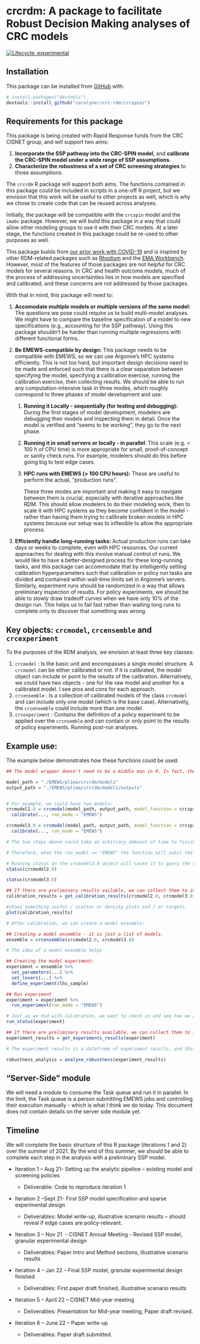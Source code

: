 
<!-- README.md is generated from README.Rmd. Please edit that file -->

# crcrdm: A package to facilitate Robust Decision Making analyses of CRC models

<!-- badges: start -->

[![Lifecycle:
experimental](https://img.shields.io/badge/lifecycle-experimental-orange.svg)](https://www.tidyverse.org/lifecycle/#experimental)

<!-- badges: end -->

## Installation

This package can be installed from [GitHub](https://github.com/) with:

``` r
# install.packages("devtools")
devtools::install_github("carolyner/crc-rdm/crcspin/")
```

## Requirements for this package

This package is being created with Rapid Response funds from the CRC
CISNET group, and will support two aims:

1.  **Incorporate the SSP pathway into the CRC-SPIN model**, and
    **calibrate the CRC-SPIN model under a wide range of SSP
    assumptions.**
2.  **Characterize the robustness of a set of CRC screening strategies**
    to those assumptions.

The `crcrdm` R package will support both aims. The functions contained
in this package could be included in scripts in a one-off R project, but
we envision that this work will be useful to other projects as well,
which is why we chose to create code that can be reused across analyses.

Initially, the package will be compatible with the `crcspin` model and
the `imabc` package. However, we will build this package in a way that
could allow other modeling groups to use it with their CRC models. At a
later stage, the functions created in this package could be re-used to
other purposes as well.

This package builds from [our prior work with
COVID-19](https://github.com/RANDCorporation/covid-19-reopening-california)
and is inspired by other RDM-related packages such as
[Rhodium](https://github.com/Project-Platypus/Rhodium) and the [EMA
Workbench](https://emaworkbench.readthedocs.io/en/latest/overview.html).
However, most of the features of those packages are not helpful for CRC
models for several reasons. In CRC and health outcome models, much of
the process of addressing uncertainties lies in how models are specified
and calibrated, and these concerns are not addressed by those packages.

With that in mind, this package will need to:

1.  **Accomodate multiple models or multiple versions of the same
    model:** The questions we pose could require us to build multi-model
    analyses. We might have to compare the baseline specification of a
    model to new specifications (e.g., accounting for the SSP pathway).
    Using this package shouldn’t be harder than running multiple
    regressions with different functional forms.

2.  **Be EMEWS-compatible by design:** This package needs to be
    compatible with EMEWS, so we can use Argonne’s HPC systems
    efficiently. This is not too hard, but important design decisions
    need to be made and enforced such that there is a clear separation
    between specifying the model, specifying a calibration exercise,
    running the calibration exercise, then collecting results. We should
    be able to run any computation-intensive task in three modes, which
    roughly correspond to three phases of model development and use:

    1.  **Running it Locally - sequentially (for testing and
        debugging):** During the first stages of model development,
        modelers are debugging their models and inspecting them in
        detail. Once the model is verified and “seems to be working”,
        they go to the next phase.

    2.  **Running it in small servers or locally - in parallel**: This
        scale (e.g. &lt; 100 h of CPU time) is more appropriate for
        small, proof-of-concept or sanity check runs. For example,
        modelers should do this before going big to test edge cases.

    3.  **HPC runs with EMEWS (&gt; 100 CPU hours):** These are useful
        to perform the actual, “production runs”.

        These three modes are important and making it easy to navigate
        between them is crucial, especially with iterative approaches
        like RDM. This should allow modelers to do their modeling work,
        then to scale it with HPC systems as they become confident in
        the model - rather than having them trying to calibrate broken
        models in HPC systems because our setup was to inflexible to
        allow the appropriate process.

3.  **Efficiently handle long-running tasks:** Actual production runs
    can take days or weeks to complete, even with HPC resources. Our
    current approaches for dealing with this involve manual control of
    runs. We would like to have a better-designed process for these
    long-running tasks, and this package can accommodate that by
    intelligently setting calibration hyperparameters such that
    calibration or policy run tasks are divided and contained within
    wall-time limits set in Argonne’s servers. Similarly, experiment
    runs should be randomized in a way that allows preliminary
    inspection of results. For policy experiments, we should be able to
    slowly draw tradeoff curves when we have only 10% of the design run.
    This helps us to fail fast rather than waiting long runs to complete
    only to discover that something was wrong.

## Key objects: `crcmodel`, `crcensemble` and `crcexperiment`

To the purposes of the RDM analysis, we envision at least three key
classes:

1.  `crcmodel` : Is the basic unit and encompasses a single model
    structure. A `crcmodel` can be either calibrated or not. if it is
    calibrated, the model object can include or point to the results of
    the calibration. Alternatively, we could have two objects - one for
    the raw model and another for a calibrated model. I see pros and
    cons for each approach.
2.  `crcensemble` : Is a collection of calibrated models of the class
    `crcmodel` and can include only one model (which is the base case).
    Alternatively, the `crcensemble` could include more than one model.
3.  `crcexperiment` : Contains the definition of a policy experiment to
    be applied over the `crcnsemble` and can contain or only point to
    the results of policy experiments. Running post-run analyses.

## Example use:

The example below demonstrates how these functions could be used:

``` r
## The model wrapper doesn't need to be a middle man in R. In fact, the model can be invoked by R or EMEWS.

model_path = "./EMEWS/plima/crcrdm/model1"
output_path = "./EMEWS/plima/crcrdm/model1/outputs"


# For example, we could have two models:
crcmodel2.0 = crcmodel(model_path, output_path, model_function = crcspin::crcmodel2.0) %>%
  calibrate(..., run_mode = "EMEWS")

crcmodel3.0 = crcmodel(model_path, output_path, model_function = crcspin::crcmodel3.0) %>%
  calibrate(..., run_mode = "EMEWS")

# The two steps above could take an arbitrary ammount of time to finish. So, instead of trying to complete this in the R session, we will submit a job to a database of tasks that will be completed by an "EMEWS runner module".

# Therefore, when the run_model == "EMEWS" the function will subit the job to a queue and will return control to the user.

# Running status on the crcmodel2.0 object will cause it to query the database of runs and check on execution. We would see how many iterations were done, and how many
status(crcmodel2.0)

status(crcmodel3.0)

## If there are preliminary results vailable, we can collect them to inspect how calibration is going, potentially with multiple models:
calibration_results = get_calibration_results(crcmodel2.0, crcmodel3.0)

#shows something useful / scatter or density plots and / or targets.
plot(calibration_results) 

# After calibration, we can create a model ensemble:

## Creating a model ensemble - it is just a list of models.
ensemble = crcensemble(crcmodel2.0, crcmodel3.0)

# The idea of a model ensemble helps

## Creating the model experiment:
experiment = ensemble %>%
  set_parameters(...) %>%
  set_levers(...) %>%
  define_experiment(lhs_sample)

## Run experiment
experiment = experiment %>%
  run_experiment(run_mode = "EMEWS")

# Just as we did with calibration, we want to check in and see how we are doing:
run_status(experiment)

## If there are preliminary results available, we can collect them to inspect preliminary results:
experiment_results = get_experiments_results(experiment)

# The experiment results is a dataframe of experiment results, and this dataframe can be used by post-processing analytical functions. For example, in the COVID-19 work, I had a analyse_regret function

robustness_analysis = analyse_robustness(experiment_results)
```

## “Server-Side” module

We will need a module to consume the Task queue and run it in parallel.
In the limit, the Task queue is a person submitting EMEWS jobs and
controlling their execution manually - which is what I think we do
today. This document does not contain details on the server side module
yet.

## Timeline

We will complete the basic structure of this R package (iterations 1 and
2) over the summer of 2021. By the end of this summer, we should be able
to complete each step in the analysis with a preliminary SSP model.

-   Iteration 1 – Aug 21- Setting up the analytic pipeline – existing
    model and screening policies

    -   Deliverable: Code to reproduce iteration 1

-   Iteration 2 –Sept 21- First SSP model specification and sparse
    experimental design

    -   Deliverables: Model write-up, illustrative scenario results –
        should reveal if edge cases are policy-relevant.

-   Iteration 3 – Nov 21  - CISNET Annual Meeting - Revised SSP model,
    granular experimental design

    -   Deliverables: Paper Intro and Method sections, illustrative
        scenario results

-   Iteration 4 – Jan 22 – Final SSP model, granular experimental design
    finished

    -   Deliverables: First paper draft finished, illustrative scenario
        results

-   Iteration 5 – April 22 – CISNET Mid-year meeting 

    -   Deliverables: Presentation for Mid-year meeting, Paper draft
        revised.

-   Iteration 6 – June 22 – Paper write-up

    -   Deliverables: Paper draft submitted.

